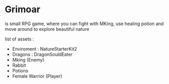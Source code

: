# Grimoar

is small RPG game, where you can fight with MKing, use healing potion and move around to explore beautiful nature 

list of assets :

- Enviroment : NatureStarterKit2
- Dragons : DragonSouldEater
- Mking (Enemy)
- Rabbit
- Potions
- Female Warrior (Player)

